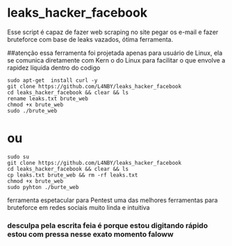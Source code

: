 # leaks_hacker_facebook
Esse script é capaz de fazer web scraping  no site pegar os e-mail e fazer bruteforce com base de leaks vazados, ótima ferramenta.

##atenção essa ferramenta foi projetada apenas para usuário de Linux, ela se comunica diretamente com Kern o do Linux para facilitar o que envolve a rapidez líquida dentro do codigo
```
sudo apt-get  install curl -y
git clone https://github.com/L4NBY/leaks_hacker_facebook
cd leaks_hacker_facebook && clear && ls 
rename leaks.txt brute_web
chmod +x brute_web
sudo ./brute_web 

```

# ou 

```
sudo su
git clone https://github.com/L4NBY/leaks_hacker_facebook
cd leaks_hacker_facebook && clear && ls 
cp leaks.txt brute_web && rm -rf leaks.txt
chmod +x brute_web
sudo pyhton ./burte_web
```

ferramenta espetacular para Pentest uma das melhores   ferramentas para bruteforce em redes sociais muito linda e intuitiva 


### desculpa pela escrita feia é porque estou digitando rápido estou com pressa nesse exato momento faloww
